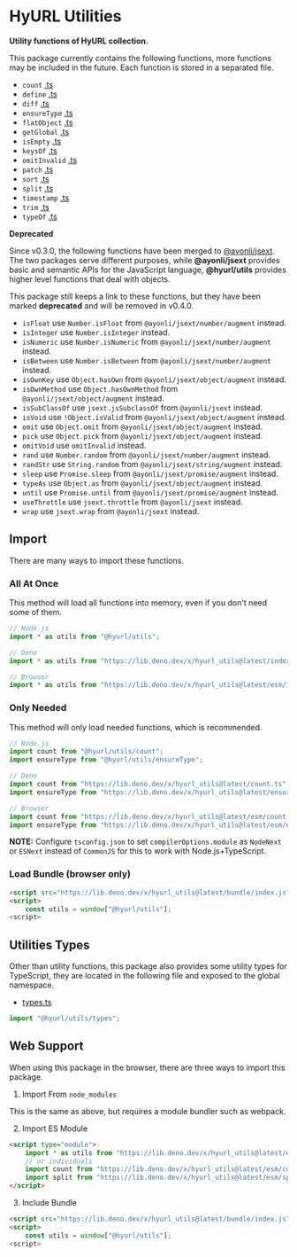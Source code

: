 # HyURL Utilities

**Utility functions of HyURL collection.**

This package currently contains the following functions, more functions may be
included in the future. Each function is stored in a separated file.

- `count` [.ts](./count.ts)
- `define` [.ts](./define.ts)
- `diff` [.ts](./diff.ts)
- `ensureType` [.ts](./ensureType.ts)
- `flatObject` [.ts](./flatObject.ts)
- `getGlobal` [.ts](./getGlobal.ts)
- `isEmpty` [.ts](./isEmpty.ts)
- `keysOf` [.ts](./keysOf.ts)
- `omitInvalid` [.ts](./omitInvalid.ts)
- `patch` [.ts](./patch.ts)
- `sort` [.ts](./sort.ts)
- `split` [.ts](./split.ts)
- `timestamp` [.ts](./timestamp.ts)
- `trim` [.ts](./trim.ts)
- `typeOf` [.ts](./typeOf.ts)

**Deprecated**

Since v0.3.0, the following functions have been merged to [@ayonli/jsext](https://github.com/ayonli/jsext).
The two packages serve different purposes, while **@ayonli/jsext** provides basic and semantic APIs
for the JavaScript language, **@hyurl/utils** provides higher level functions that deal with objects.

This package still keeps a link to these functions, but they have been marked __deprecated__ and
will be removed in v0.4.0.

- `isFloat` use `Number.isFloat` from `@ayonli/jsext/number/augment` instead.
- `isInteger` use `Number.isInteger` instead.
- `isNumeric` use `Number.isNumeric` from `@ayonli/jsext/number/augment` instead.
- `isBetween` use `Number.isBetween` from `@ayonli/jsext/number/augment` instead.
- `isOwnKey` use `Object.hasOwn` from `@ayonli/jsext/object/augment` instead.
- `isOwnMethod` use `Object.hasOwnMethod` from `@ayonli/jsext/object/augment` instead.
- `isSubClassOf` use `jsext.jsSubclassOf` from `@ayonli/jsext` instead.
- `isVoid` use `!Object.isValid` from `@ayonli/jsext/object/augment` instead.
- `omit` use `Object.omit` from `@ayonli/jsext/object/augment` instead.
- `pick` use `Object.pick` from `@ayonli/jsext/object/augment` instead.
- `omitVoid` use `omitInvalid` instead.
- `rand` use `Number.random` from `@ayonli/jsext/number/augment` instead.
- `randStr` use `String.random` from `@ayonli/jsext/string/augment` instead.
- `sleep` use `Promise.sleep` from `@ayonli/jsext/promise/augment` instead.
- `typeAs` use `Object.as` from `@ayonli/jsext/object/augment` instead.
- `until` use `Promise.until` from `@ayonli/jsext/promise/augment` instead.
- `useThrottle` use `jsext.throttle` from `@ayonli/jsext` instead.
- `wrap` use `jsext.wrap` from `@ayonli/jsext` instead.

## Import

There are many ways to import these functions.

### All At Once

This method will load all functions into memory, even if you don't need some of
them.

```js
// Node.js
import * as utils from "@hyurl/utils";

// Deno
import * as utils from "https://lib.deno.dev/x/hyurl_utils@latest/index.ts";

// Browser
import * as utils from "https://lib.deno.dev/x/hyurl_utils@latest/esm/index.js";
```

### Only Needed

This method will only load needed functions, which is recommended.

```js
// Node.js
import count from "@hyurl/utils/count";
import ensureType from "@hyurl/utils/ensureType";

// Deno
import count from "https://lib.deno.dev/x/hyurl_utils@latest/count.ts";
import ensureType from "https://lib.deno.dev/x/hyurl_utils@latest/ensureType.ts";

// Browser
import count from "https://lib.deno.dev/x/hyurl_utils@latest/esm/count.js";
import ensureType from "https://lib.deno.dev/x/hyurl_utils@latest/esm/ensureType.js";
```

**NOTE:** Configure `tsconfig.json` to set `compilerOptions.module` as `NodeNext` or `ESNext`
instead of `CommonJS` for this to work with Node.js+TypeScript.

### Load Bundle (browser only)

```html
<script src="https://lib.deno.dev/x/hyurl_utils@latest/bundle/index.js"></script>
<script>
    const utils = window["@hyurl/utils"];
<script>
```

## Utilities Types

Other than utility functions, this package also provides some utility types for
TypeScript, they are located in the following file and exposed to the global
namespace.

- [types.ts](./types.ts)

```ts
import "@hyurl/utils/types";
```

## Web Support

When using this package in the browser, there are three ways to import this
package.

1. Import From `node_modules`

This is the same as above, but requires a module bundler such as webpack.

2. Import ES Module

```html
<script type="module">
    import * as utils from "https://lib.deno.dev/x/hyurl_utils@latest/esm/index.js";
    // or individuals
    import count from "https://lib.deno.dev/x/hyurl_utils@latest/esm/count.js";
    import split from "https://lib.deno.dev/x/hyurl_utils@latest/esm/split.js";
</script>
```

3. Include Bundle

```html
<script src="https://lib.deno.dev/x/hyurl_utils@latest/bundle/index.js"></script>
<script>
    const utils = window["@hyurl/utils"];
<script>
```
